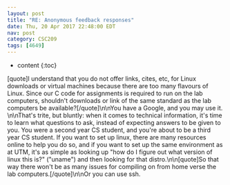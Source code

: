```yaml
---
layout: post
title: "RE: Anonymous feedback responses"
date: Thu, 20 Apr 2017 22:48:00 EDT
nav: post
category: CSC209
tags: [4649]
---
```


* content
{:toc}

[quote]I understand that you do not offer links, cites, etc, for Linux downloads or virtual machines because there are too many flavours of Linux. Since our C code for assignments is required to run on the lab computers, shouldn't downloads or link of the same standard as the lab computers be available?[/quote]\n\nYou have a Google, and you may use it. \n\nThat's trite, but bluntly: when it comes to technical information, it's time to learn what questions to ask, instead of expecting answers to be given to you. You were a second year CS student, and you're about to be a third year CS student. If you want to set up linux, there are many resources online to help you do so, and if you want to set up the same environment as at UTM, it's as simple as looking up "how do I figure out what version of linux this is?" ("uname") and then looking for that distro.\n\n[quote]So that way there won't be as many issues for compiling on from home verse the lab computers.[/quote]\n\nOr you can use ssh.
<!-- more -->
<p></p>
